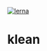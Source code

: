 [![lerna](https://img.shields.io/badge/maintained%20with-lerna-cc00ff.svg)](https://lerna.js.org/)

# klean